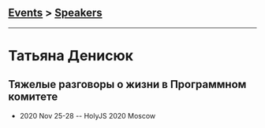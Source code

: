 ## [Events](../README.md) > [Speakers](../speakers.md)
---

# Татьяна Денисюк

## Тяжелые разговоры о жизни в Программном комитете
- 2020 Nov 25-28 -- HolyJS 2020 Moscow    
